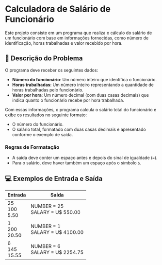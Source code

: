 # Calculadora de Salário de Funcionário

Este projeto consiste em um programa que realiza o cálculo do salário de um funcionário com base em informações fornecidas, como número de identificação, horas trabalhadas e valor recebido por hora.

## 📝 Descrição do Problema

O programa deve receber os seguintes dados:

- **Número do funcionário**: Um número inteiro que identifica o funcionário.
- **Horas trabalhadas**: Um número inteiro representando a quantidade de horas trabalhadas pelo funcionário.
- **Valor por hora**: Um número decimal (com duas casas decimais) que indica quanto o funcionário recebe por hora trabalhada.

Com essas informações, o programa calcula o salário total do funcionário e exibe os resultados no seguinte formato:

- O número do funcionário.
- O salário total, formatado com duas casas decimais e apresentado conforme o exemplo de saída.

### Regras de Formatação
- A saída deve conter um espaço antes e depois do sinal de igualdade (`=`).
- Para o salário, deve haver também um espaço após o símbolo `$`.

## 💻 Exemplos de Entrada e Saída

| **Entrada**               | **Saída**                   |
|---------------------------|-----------------------------|
| 25<br>100<br>5.50         | NUMBER = 25<br>SALARY = U$ 550.00   |
| 1<br>200<br>20.50         | NUMBER = 1<br>SALARY = U$ 4100.00   |
| 6<br>145<br>15.55         | NUMBER = 6<br>SALARY = U$ 2254.75   |

